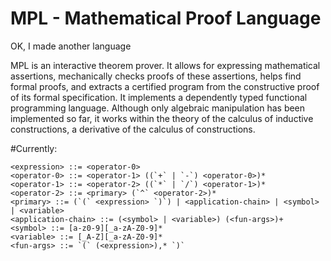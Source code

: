 # MPL - Mathematical Proof Language
OK, I made another language 

MPL is an interactive theorem prover. It allows for expressing mathematical assertions, mechanically checks proofs of these assertions, helps find formal proofs, and extracts a certified program from the constructive proof of its formal specification. It implements a dependently typed functional programming language. Although only algebraic manipulation has been implemented so far, it works within the theory of the calculus of inductive constructions, a derivative of the calculus of constructions. 

#Currently:
```
<expression> ::= <operator-0>
<operator-0> ::= <operator-1> ((`+` | `-`) <operator-0>)*
<operator-1> ::= <operator-2> ((`*` | `/`) <operator-1>)*
<operator-2> ::= <primary> (`^` <operator-2>)*
<primary> ::= (`(` <expression> `)`) | <application-chain> | <symbol> | <variable>
<application-chain> ::= (<symbol> | <variable>) (<fun-args>)+
<symbol> ::= [a-z0-9][_a-zA-Z0-9]*
<variable> ::= [_A-Z][_a-zA-Z0-9]*
<fun-args> ::= `(` (<expression>),* `)`
```
